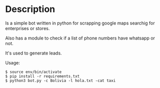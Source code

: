 # Description

Is a simple bot written in python for scrapping google maps searchig for enterprises or stores.

Also has a module to check if a list of phone numbers have whatsapp or not.

It's used to generate leads.

Usage:

```
$ source env/bin/activate
$ pip install -r requirements.txt
$ python3 bot.py -c Bolivia -l hola.txt -cat taxi 
```
